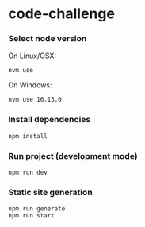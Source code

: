 # code-challenge

### Select node version

On Linux/OSX:

```
nvm use
```

On Windows:

```
nvm use 16.13.0
```

### Install dependencies

```
npm install
```

### Run project (development mode)

```
npm run dev
```

### Static site generation

```
npm run generate
npm run start
```
